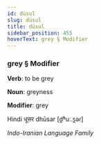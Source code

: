 ```yaml
---
id: düsul
slug: düsul
title: düsul
sidebar_position: 455
hoverText: grey § Modifier
---
```


### grey § Modifier

**Verb**: to be grey

**Noun**: greyness

**Modifier**: grey

Hindi धूसर dhūsar [d̪ʱuː.s̪əɾ]

*Indo-Iranian Language Family*